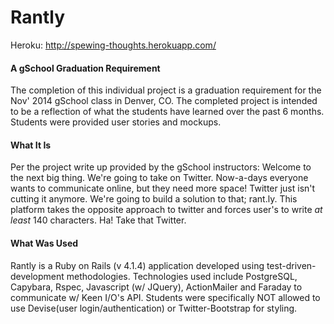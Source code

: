 # Rantly


Heroku:  http://spewing-thoughts.herokuapp.com/

#### A gSchool Graduation Requirement
The completion of this individual project is a graduation requirement for the Nov' 2014 gSchool class in Denver, CO.  The completed project is intended to be a reflection of what the students have learned over the past 6 months.  Students were provided user stories and mockups.

#### What It Is
Per the project write up provided by the gSchool instructors:  Welcome to the next big thing. We're going to take on Twitter.
Now-a-days everyone wants to communicate online, but they need more space! Twitter just isn't cutting it anymore. We're going to build a solution to that; rant.ly. This platform takes the opposite approach to twitter and forces user's to write *at least* 140 characters. Ha! Take that Twitter.

#### What Was Used
Rantly is a Ruby on Rails (v 4.1.4) application developed using test-driven-development methodologies.  Technologies used include PostgreSQL, Capybara, Rspec, Javascript (w/ JQuery), ActionMailer and Faraday to communicate w/ Keen I/O's API.  Students were specifically NOT allowed to use Devise(user login/authentication) or Twitter-Bootstrap for styling.


